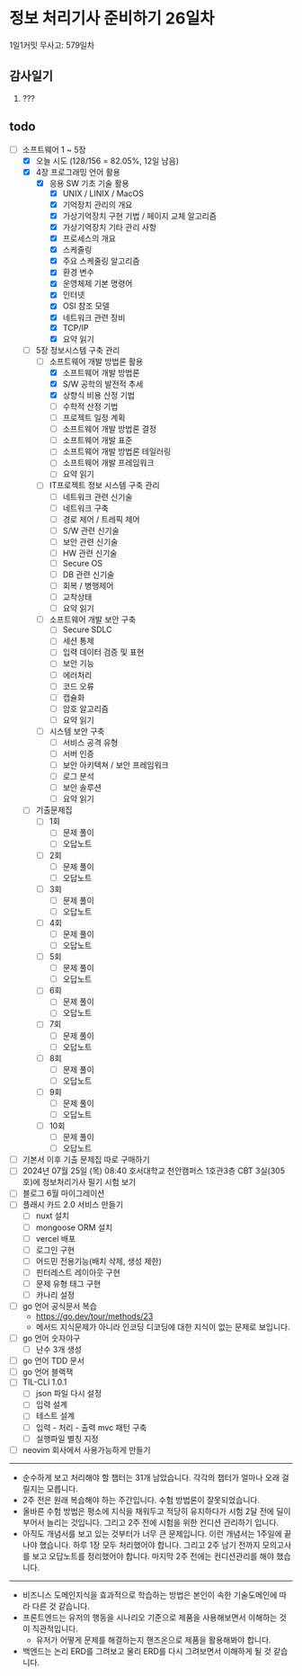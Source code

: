 # 정보 처리기사 준비하기 26일차

1일1커밋 무사고: 579일차

## 감사일기

1. ???

## todo

- [ ] 소프트웨어 1 ~ 5장
  - [x] 오늘 시도 (128/156 = 82.05%, 12일 남음)
  - [x] 4장 프로그래밍 언어 활용
    - [x] 응용 SW 기초 기술 활용
      - [x] UNIX / LINIX / MacOS
      - [x] 기억장치 관리의 개요
      - [x] 가상기억장치 구현 기법 / 페이지 교체 알고리즘
      - [x] 가상기억장치 기타 관리 사항
      - [x] 프로세스의 개요
      - [x] 스케줄링
      - [x] 주요 스케줄링 알고리즘
      - [x] 환경 변수
      - [x] 운영체제 기본 명령어
      - [x] 인터넷
      - [x] OSI 참조 모델
      - [x] 네트워크 관련 장비
      - [x] TCP/IP
      - [x] 요약 읽기
  - [ ] 5장 정보시스템 구축 관리
    - [ ] 소프트웨어 개발 방법론 활용
      - [x] 소프트웨어 개발 방법론
      - [x] S/W 공학의 발전적 추세
      - [x] 상향식 비용 산정 기법
      - [ ] 수학적 산정 기법
      - [ ] 프로젝트 일정 계획
      - [ ] 소프트웨어 개발 방법론 결정
      - [ ] 소프트웨어 개발 표준
      - [ ] 소프트웨어 개발 방법론 테일러링
      - [ ] 소프트웨어 개발 프레임워크
      - [ ] 요약 읽기
    - [ ] IT프로젝트 정보 시스템 구축 관리
      - [ ] 네트워크 관련 신기술
      - [ ] 네트워크 구축
      - [ ] 경로 제어 / 트레픽 제어
      - [ ] S/W 관련 신기술
      - [ ] 보안 관련 신기술
      - [ ] HW 관련 신기술
      - [ ] Secure OS
      - [ ] DB 관련 신기술
      - [ ] 회복 / 병행제어
      - [ ] 교착상태
      - [ ] 요약 읽기
    - [ ] 소프트웨어 개발 보안 구축
      - [ ] Secure SDLC
      - [ ] 세션 통제
      - [ ] 입력 데이터 검증 및 표현
      - [ ] 보안 기능
      - [ ] 에러처리
      - [ ] 코드 오류
      - [ ] 캡슐화
      - [ ] 암호 알고리즘
      - [ ] 요약 읽기
    - [ ] 시스템 보안 구축
      - [ ] 서비스 공격 유형
      - [ ] 서버 인증
      - [ ] 보안 아키텍쳐 / 보안 프레임워크
      - [ ] 로그 분석
      - [ ] 보안 솔루션
      - [ ] 요약 읽기
  - [ ] 기출문제집
    - [ ] 1회
      - [ ] 문제 풀이
      - [ ] 오답노트
    - [ ] 2회
      - [ ] 문제 풀이
      - [ ] 오답노트
    - [ ] 3회
      - [ ] 문제 풀이
      - [ ] 오답노트
    - [ ] 4회
      - [ ] 문제 풀이
      - [ ] 오답노트
    - [ ] 5회
      - [ ] 문제 풀이
      - [ ] 오답노트
    - [ ] 6회
      - [ ] 문제 풀이
      - [ ] 오답노트
    - [ ] 7회
      - [ ] 문제 풀이
      - [ ] 오답노트
    - [ ] 8회
      - [ ] 문제 풀이
      - [ ] 오답노트
    - [ ] 9회
      - [ ] 문제 풀이
      - [ ] 오답노트
    - [ ] 10회
      - [ ] 문제 풀이
      - [ ] 오답노트
- [ ] 기본서 이후 기출 문제집 따로 구매하기
- [ ] 2024년 07월 25일 (목) 08:40 호서대학교 천안캠퍼스 1호관3층 CBT 3실(305호)에 정보처리기사 필기 시험 보기
- [ ] 블로그 6월 마이그레이션
- [ ] 플래시 카드 2.0 서비스 만들기
  - [ ] nuxt 설치
  - [ ] mongoose ORM 설치
  - [ ] vercel 배포
  - [ ] 로그인 구현
  - [ ] 어드민 전용기능(배치 삭제, 생성 제한)
  - [ ] 핀터레스트 레이아웃 구현
  - [ ] 문제 유형 태그 구현
  - [ ] 카나리 설정
- [ ] go 언어 공식문서 복습
  - https://go.dev/tour/methods/23
  - 메서드 지식문제가 아니라 인코딩 디코딩에 대한 지식이 없는 문제로 보입니다.
- [ ] go 언어 숫자야구
  - [ ] 난수 3개 생성
- [ ] go 언어 TDD 문서
- [ ] go 언어 블랙잭
- [ ] TIL-CLI 1.0.1
  - [ ] json 파일 다시 설정
  - [ ] 입력 설계
  - [ ] 테스트 설계
  - [ ] 입력 - 처리 - 출력 mvc 패턴 구축
  - [ ] 실행파일 별칭 지정
- [ ] neovim 회사에서 사용가능하게 만들기

---

- 순수하게 보고 처리해야 할 챕터는 31개 남았습니다. 각각의 챕터가 얼마나 오래 걸릴지는 모릅니다.
- 2주 전은 원래 복습해야 하는 주간입니다. 수험 방법론이 잘못되었습니다.
- 올바른 수험 방법은 평소에 지식을 채워두고 적당히 유지하다가 시험 2달 전에 딜이부어서 늘리는 것입니다. 그리고 2주 전에 시험을 위한 컨디션 관리하기 입니다.
- 아직도 개념서를 보고 있는 것부터가 너무 큰 문제입니다. 이런 개념서는 1주일에 끝나야 했습니다. 하루 1장 모두 처리했어야 합니다. 그리고 2주 남기 전까지 모의고사를 보고 오답노트를 정리했어야 합니다. 마지막 2주 전에는 컨디션관리를 해야 했습니다. 

---

- 비즈니스 도메인지식을 효과적으로 학습하는 방법은 본인이 속한 기술도메인에 따라 다른 것 같습니다.
- 프론트엔드는 유저의 행동을 시나리오 기준으로 제품을 사용해보면서 이해하는 것이 직관적입니다.
  - 유저가 어떻게 문제를 해결하는지 핸즈온으로 제품을 활용해봐야 합니다.
- 백엔드는 논리 ERD를 그려보고 물리 ERD를 다시 그려보면서 이해하게 될 것 같습니다.

